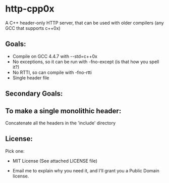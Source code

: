 # http-cpp0x

A C++ header-only HTTP server, that can be used with older compilers (any GCC that supports c++0x)

Goals:
------

* Compile on GCC 4.4.7 with --std=c++0x
* No exceptions, so it can be run with -fno-except (is that how you spell it?)
* No RTTI, so can compile with -fno-rtti
* Single header file

Secondary Goals:
---------------

To make a single monolithic header:
-----------------------------------

Concatenate all the headers in the 'include' directory


License:
--------

Pick one:

* MIT License (See attached LICENSE file)

* Email me to explain why you need it, and I'll grant you a Public Domain license.

